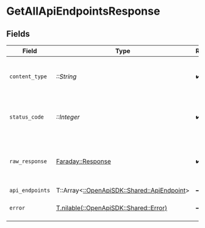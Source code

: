 # GetAllApiEndpointsResponse


## Fields

| Field                                                                             | Type                                                                              | Required                                                                          | Description                                                                       |
| --------------------------------------------------------------------------------- | --------------------------------------------------------------------------------- | --------------------------------------------------------------------------------- | --------------------------------------------------------------------------------- |
| `content_type`                                                                    | *::String*                                                                        | :heavy_check_mark:                                                                | HTTP response content type for this operation                                     |
| `status_code`                                                                     | *::Integer*                                                                       | :heavy_check_mark:                                                                | HTTP response status code for this operation                                      |
| `raw_response`                                                                    | [Faraday::Response](https://www.rubydoc.info/gems/faraday/Faraday/Response)       | :heavy_check_mark:                                                                | Raw HTTP response; suitable for custom response parsing                           |
| `api_endpoints`                                                                   | T::Array<[::OpenApiSDK::Shared::ApiEndpoint](../../models/shared/apiendpoint.md)> | :heavy_minus_sign:                                                                | OK                                                                                |
| `error`                                                                           | [T.nilable(::OpenApiSDK::Shared::Error)](../../models/shared/error.md)            | :heavy_minus_sign:                                                                | Default error response                                                            |